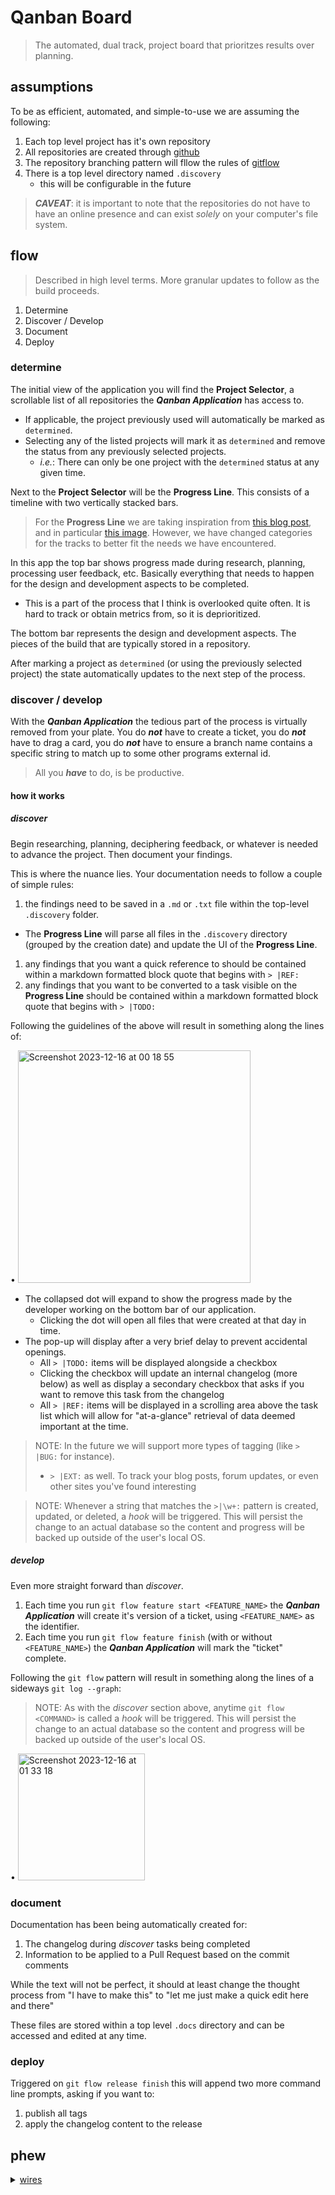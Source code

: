 # Qanban Board
> The automated, dual track, project board that prioritzes results over planning.

## assumptions
To be as efficient, automated, and simple-to-use we are assuming the following:
1. Each top level project has it's own repository
1. All repositories are created through [github](https://www.github.com)
1. The repository branching pattern will fllow the rules of [gitflow](https://danielkummer.github.io/git-flow-cheatsheet/)
1. There is a top level directory named `.discovery`
    - this will be configurable in the future

> _**CAVEAT**_: it is important to note that the repositories do not have to have an online presence and can exist _solely_ on your computer's file system.

## flow
> Described in high level terms. More granular updates to follow as the build proceeds.

1. Determine
1. Discover / Develop
1. Document
1. Deploy

### determine
The initial view of the application you will find the **Project Selector**, a scrollable list of all repositories the _**Qanban Application**_ has access to.
- If applicable, the project previously used will automatically be marked as `determined`.
- Selecting any of the listed projects will mark it as `determined` and remove the status from any previously selected projects.
  - _i.e._: There can only be one project with the `determined` status at any given time.

Next to the **Project Selector** will be the **Progress Line**. This consists of a timeline with two vertically stacked bars.

> For the **Progress Line** we are taking inspiration from [this blog post](https://jpattonassociates.com/dual-track-development/), and in particular [this image](https://jpattonassociates.com/wp-content/uploads/2017/05/sy-dual-track-model.png). However, we have changed categories for the tracks to better fit the needs we have encountered.

In this app the top bar shows progress made during research, planning, processing user feedback, etc. Basically everything that needs to happen for the design and development aspects to be completed.
- This is a part of the process that I think is overlooked quite often. It is hard to track or obtain metrics from, so it is deprioritized.

The bottom bar represents the design and development aspects. The pieces of the build that are typically stored in a repository.

After marking a project as `determined` (or using the previously selected project) the state automatically updates to the next step of the process.

### discover / develop
With the _**Qanban Application**_ the tedious part of the process is virtually removed from your plate. You do _**not**_ have to create a ticket, you do _**not**_ have to drag a card, you do _**not**_ have to ensure a branch name contains a specific string to match up to some other programs external id.

> All you _**have**_ to do, is be productive.

#### how it works
##### _discover_
Begin researching, planning, deciphering feedback, or whatever is needed to advance the project. Then document your findings.

This is where the nuance lies. Your documentation needs to follow a couple of simple rules:

1. the findings need to be saved in a `.md` or `.txt` file within the top-level `.discovery` folder.
  - The **Progress Line** will parse all files in the `.discovery` directory (grouped by the creation date) and update the UI of the **Progress Line**.
1. any findings that you want a quick reference to should be contained within a markdown formatted block quote that begins with `> |REF:`
1. any findings that you want to be converted to a task visible on the **Progress Line** should be contained within a markdown formatted block quote that begins with `> |TODO:`

Following the guidelines of the above will result in something along the lines of:

• <img width="372" alt="Screenshot 2023-12-16 at 00 18 55" src="https://github.com/DownQuark-Work/downquark.applicationFoss.QanbanBoard/assets/40064794/ec3c2bd5-fc49-49e6-84b6-32bd3629d35b">

- The collapsed dot will expand to show the progress made by the developer working on the bottom bar of our application.
    - Clicking the dot will open all files that were created at that day in time.
- The pop-up will display after a very brief delay to prevent accidental openings.
    - All `> |TODO:` items will be displayed alongside a checkbox
    - Clicking the checkbox will update an internal changelog (more below) as well as display a secondary checkbox that asks if you want to remove this task from the changelog
    - All `> |REF:` items will be displayed in a scrolling area above the task list which will allow for "at-a-glance" retrieval of data deemed important at the time.

> NOTE: In the future we will support more types of tagging (like `> |BUG:` for instance).
> - `> |EXT:` as well. To track your blog posts, forum updates, or even other sites you've found interesting

> NOTE: Whenever a string that matches the `>|\w+:` pattern is created, updated, or deleted, a _hook_ will be triggered. This will persist the change to an actual database so the content and progress will be backed up outside of the user's local OS.

##### _develop_
Even more straight forward than _discover_.

1. Each time you run `git flow feature start <FEATURE_NAME>` the _**Qanban Application**_ will create it's version of a ticket, using `<FEATURE_NAME>` as the identifier.
1. Each time you run `git flow feature finish` (with or without  `<FEATURE_NAME>`) the _**Qanban Application**_ will mark the "ticket" complete.

Following the `git flow` pattern will result in something along the lines of a sideways `git log --graph`:

> NOTE: As with the _discover_ section above, anytime `git flow <COMMAND>` is called a _hook_ will be triggered. This will persist the change to an actual database so the content and progress will be backed up outside of the user's local OS.

• <img width="203" alt="Screenshot 2023-12-16 at 01 33 18" src="https://github.com/DownQuark-Work/downquark.applicationFoss.QanbanBoard/assets/40064794/2ff4573f-f986-4af1-bdcc-4ab14fac1605">

### document
Documentation has been being automatically created for:
1. The changelog during _discover_ tasks being completed
1. Information to be applied to a Pull Request based on the commit comments

While the text will not be perfect, it should at least change the thought process from  "I have to make this" to "let me just make a quick edit here and there"

These files are stored within a top level `.docs` directory and can be accessed and edited at any time.

### deploy
Triggered on `git flow release finish` this will append two more command line prompts, asking if you want to:
1. publish all tags
1. apply the changelog content to the release

## phew
<details>

<summary><a href="https://wireframe.cc/FtcBVG" target="_blank">wires</a></summary>

> the _most_ basic of starting points.

<img style="width:80%;margin:0 10%" alt="Screenshot 2023-12-17 at 03 53 03" src="https://github.com/DownQuark-Work/downquark.applicationFoss.QanbanBoard/assets/40064794/c5c1f379-d94a-4d91-92ad-1cf338795f69">

[initial erd](https://dbdiagram.io/d/Qanban-65861e2489dea62799702c18)

> the [observer pattern](https://www.patterns.dev/vanilla/observer-pattern) may be the most straight forward solution to capture all `hook` events
> > with a [tauri backend](https://tauri.app/v1/guides/features/events#global-events-1)

</details>
